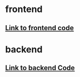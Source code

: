 # frontend

## [Link to frontend code](https://github.com/WouterVerschuren/urbanexplorerfrontend.git)





# backend

## [Link to backend Code](https://github.com/WouterVerschuren/UrbanExplorerAPI.git)
